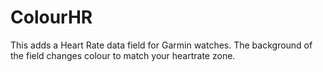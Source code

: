 # ColourHR

This adds a Heart Rate data field for Garmin watches.  The background of the field changes colour to match your heartrate zone.

